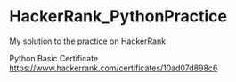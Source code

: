 # HackerRank_PythonPractice

My solution to the practice on HackerRank

Python Basic Certificate
https://www.hackerrank.com/certificates/10ad07d898c6
